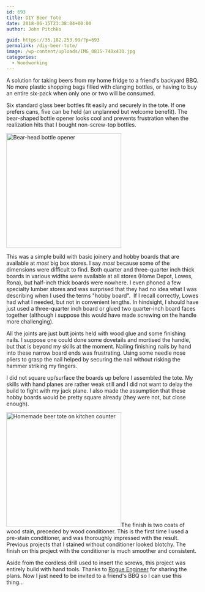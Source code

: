 ```yaml
---
id: 693
title: DIY Beer Tote
date: 2018-06-15T23:38:04+00:00
author: John Pitchko

guid: https://35.182.253.99/?p=693
permalink: /diy-beer-tote/
image: /wp-content/uploads/IMG_0815-740x430.jpg
categories:
  - Woodworking
---
```

A solution for taking beers from my home fridge to a friend's backyard BBQ. No more plastic shopping bags filled with clanging bottles, or having to buy an entire six-pack when only one or two will be consumed.

Six standard glass beer bottles fit easily and securely in the tote. If one prefers cans, five can be held (an unplanned but welcome benefit). The bear-shaped bottle opener looks cool and prevents frustration when the realization hits that I bought non-screw-top bottles.
<p title=""><img class="alignright wp-image-695 size-medium" title="" src="https://35.182.253.99/wp-content/uploads/IMG_0814-300x300.jpg" alt="Bear-head bottle opener" width="300" height="300" /></p>
This was a simple build with basic joinery and hobby boards that are available at <em>most</em> big box stores. I say <em>most</em> because some of the dimensions were difficult to find. Both quarter and three-quarter inch thick boards in various widths were available at all stores (Home Depot, Lowes, Rona), but half-inch thick boards were nowhere. I even phoned a few specialty lumber stores and was surprised that they had no idea what I was describing when I used the terms "hobby board".  If I recall correctly, Lowes had what I needed, but not in convenient lengths. In hindsight, I should have just used a three-quarter inch board or glued two quarter-inch board faces together (although i suppose this would have made screwing on the handle more challenging).

All the joints are just butt joints held with wood glue and some finishing nails. I suppose one could done some dovetails and mortised the handle, but that is beyond my skills at the moment. Nailing finishing nails by hand into these narrow board ends was frustrating. Using some needle nose pliers to grasp the nail helped by securing the nail without risking the hammer striking my fingers.

I did not square up/surface the boards up before I assembled the tote. My skills with hand planes are rather weak still and I did not want to delay the build to fight with my jack plane. I also made the assumption that these hobby boards would be pretty square already (they were not, but close enough).
<p title=""><img class="alignleft size-medium wp-image-697" title="" src="https://35.182.253.99/wp-content/uploads/IMG_0813-300x300.jpg" alt="Homemade beer tote on kitchen counter" width="300" height="300" />The finish is two coats of wood stain, preceded by wood conditioner. This is the first time I used a pre-stain conditioner, and was thoroughly impressed with the result. Previous projects that I stained without conditioner looked blotchy. The finish on this project with the conditioner is much smoother and consistent.</p>
Aside from the cordless drill used to insert the screws, this project was entirely build with hand tools. Thanks to <a href="https://rogueengineer.com/diy-beer-tote-plans/">Rogue Engineer</a> for sharing the plans. Now I just need to be invited to a friend's BBQ so I can use this thing...
